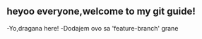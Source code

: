 ## heyoo everyone,welcome to my git guide!

-Yo,dragana here!
-Dodajem ovo sa 'feature-branch' grane
